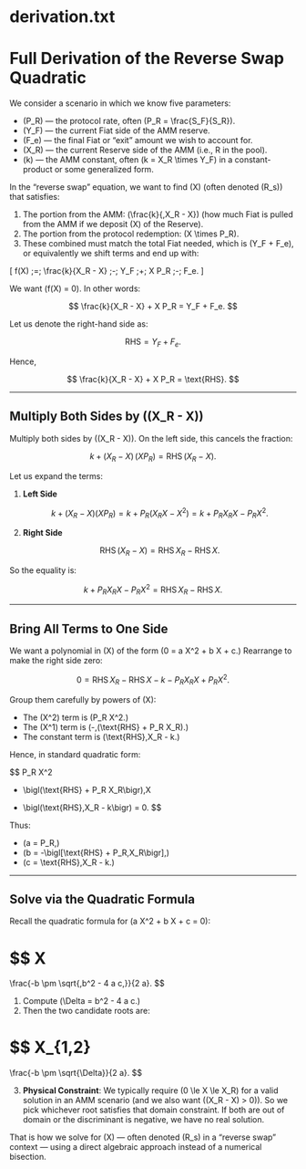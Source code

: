 # derivation.txt

# Full Derivation of the Reverse Swap Quadratic

We consider a scenario in which we know five parameters:

- \(P_R\) — the protocol rate, often \(P_R = \frac{S_F}{S_R}\).
- \(Y_F\) — the current Fiat side of the AMM reserve.
- \(F_e\) — the final Fiat or “exit” amount we wish to account for.
- \(X_R\) — the current Reserve side of the AMM (i.e., R in the pool).
- \(k\) — the AMM constant, often \(k = X_R \times Y_F\) in a constant-product or some generalized form.

In the “reverse swap” equation, we want to find \(X\) (often denoted \(R_s\)) that satisfies:

1. The portion from the AMM: \(\frac{k}{\,X_R - X}\) (how much Fiat is pulled from the AMM if we deposit \(X\) of the Reserve).
2. The portion from the protocol redemption: \(X \times P_R\).
3. These combined must match the total Fiat needed, which is \(Y_F + F_e\), or equivalently we shift terms and end up with:

\[
f(X) 
\;=\; 
\frac{k}{X_R - X} 
\;-\; 
Y_F 
\;+\; 
X P_R 
\;-\; 
F_e.
\]

We want \(f(X) = 0\). In other words:

$$
\frac{k}{X_R - X} + X P_R = Y_F + F_e.
$$

Let us denote the right-hand side as:

$$
\text{RHS} = Y_F + F_e.
$$

Hence,

$$
\frac{k}{X_R - X} + X P_R = \text{RHS}.
$$

---

## Multiply Both Sides by \((X_R - X)\)

Multiply both sides by \((X_R - X)\). On the left side, this cancels the fraction:

$$
k + (X_R - X)\,(X P_R) = \text{RHS}\,(X_R - X).
$$

Let us expand the terms:

1. **Left Side**  

   $$
   k + (X_R - X)(X P_R)
   = k + P_R(X_R X - X^2)
   = k + P_R X_R X - P_R X^2.
   $$

2. **Right Side**  

   $$
   \text{RHS}\,(X_R - X)
   = \text{RHS}\,X_R - \text{RHS}\,X.
   $$

So the equality is:

$$
k + P_R X_R X - P_R X^2
= \text{RHS}\,X_R - \text{RHS}\,X.
$$

---

## Bring All Terms to One Side

We want a polynomial in \(X\) of the form \(0 = a X^2 + b X + c.\) Rearrange to make the right side zero:

$$
0 
= \text{RHS}\,X_R - \text{RHS}\,X - k - P_R X_R X + P_R X^2.
$$

Group them carefully by powers of \(X\):

- The \(X^2\) term is \(P_R X^2.\)
- The \(X^1\) term is \(-\,(\text{RHS} + P_R X_R).\)
- The constant term is \(\text{RHS}\,X_R - k.\)

Hence, in standard quadratic form:

$$
P_R X^2 
- \bigl(\text{RHS} + P_R X_R\bigr)\,X 
+ \bigl(\text{RHS}\,X_R - k\bigr) 
= 0.
$$

Thus:

- \(a = P_R,\)
- \(b = -\bigl[\text{RHS} + P_R\,X_R\bigr],\)
- \(c = \text{RHS}\,X_R - k.\)

---

## Solve via the Quadratic Formula

Recall the quadratic formula for \(a X^2 + b X + c = 0\):

$$
X 
= 
\frac{-b \pm \sqrt{\,b^2 - 4 a c\,}}{2 a}.
$$

1. Compute \(\Delta = b^2 - 4 a c.\)
2. Then the two candidate roots are:

$$
X_{1,2} 
= 
\frac{-b \pm \sqrt{\Delta}}{2 a}.
$$

3. **Physical Constraint**: We typically require \(0 \le X \le X_R\) for a valid solution in an AMM scenario (and we also want \((X_R - X) > 0\)). So we pick whichever root satisfies that domain constraint. If both are out of domain or the discriminant is negative, we have no real solution.

That is how we solve for \(X\) — often denoted \(R_s\) in a “reverse swap” context — using a direct algebraic approach instead of a numerical bisection.

